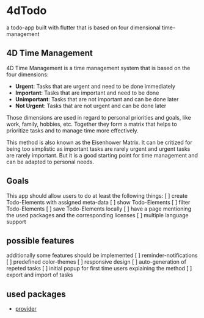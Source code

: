 # 4dTodo
a todo-app built with flutter that is based on four dimensional time-management

## 4D Time Management
4D Time Management is a time management system that is based on the four dimensions:
- **Urgent**: Tasks that are urgent and need to be done immediately
- **Important**: Tasks that are important and need to be done
- **Unimportant**: Tasks that are not important and can be done later
- **Not Urgent**: Tasks that are not urgent and can be done later

Those dimensions are used in regard to personal priorities and goals, like work, family, hobbies, etc.
Together they form a matrix that helps to prioritize tasks and to manage time more effectively.

This method is also known as the Eisenhower Matrix. It can be critized for being too simplistic as important tasks are rarely urgent and urgent tasks are rarely important. But it is a good starting point for time management and can be adapted to personal needs.

## Goals
This app should allow users to do at least the following things:
[ ] create Todo-Elements with assigned meta-data
[ ] show Todo-Elements
[ ] filter Todo-Elements
[ ] save Todo-Elements locally
[ ] have a page mentioning the used packages and the corresponding licenses
[ ] multiple language support

## possible features
additionally some features should be implemented
[ ] reminder-notifications
[ ] predefined color-themes
[ ] responsive design
[ ] auto-generation of repeted tasks
[ ] initial popup for first time users explaining the method
[ ] export and import of tasks

## used packages
- [provider](https://pub.dev/packages/provider)